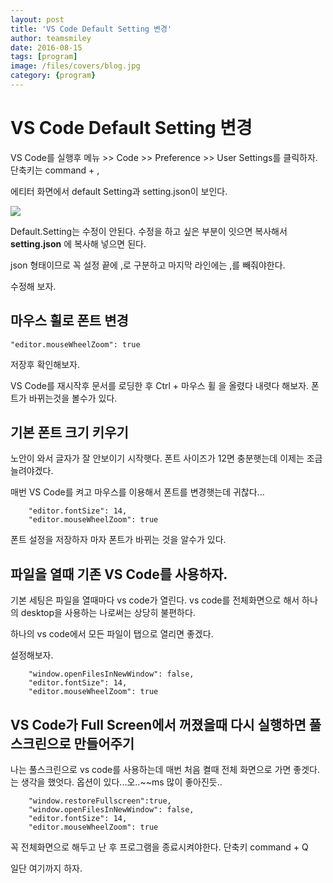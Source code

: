 ```yaml
---
layout: post
title: 'VS Code Default Setting 변경' 
author: teamsmiley 
date: 2016-08-15
tags: [program]
image: /files/covers/blog.jpg
category: {program}
---
```

# VS Code Default Setting 변경 

VS Code를 실행후 메뉴 >> Code >> Preference >> User Settings를 클릭하자.
단축키는 command + , 

에티터 화면에서 default Setting과 setting.json이 보인다. 

![]({{site_baseurl}}/assets/vs_settings01.png)

Default.Setting는 수정이 안된다. 수정을 하고 싶은 부분이 잇으면 복사해서 __setting.json__ 에 복사해 넣으면 된다.

json 형태이므로 꼭 설정 끝에 ,로 구분하고 마지막 라인에는 ,를 빼줘야한다.

수정해 보자.

## 마우스 휠로 폰트 변경 

```
"editor.mouseWheelZoom": true
```

저장후 확인해보자. 

VS Code를 재시작후 문서를 로딩한 후   Ctrl + 마우스 휠 을 올렸다 내렷다 해보자. 
폰트가 바뀌는것을 볼수가 있다. 

## 기본 폰트 크기 키우기 


노안이 와서 글자가 잘 안보이기 시작햇다. 폰트 사이즈가 12면 충분햇는데 이제는 조금 늘려야겠다.

매번 VS Code를 켜고 마우스를 이용해서 폰트를 변경햇는데 귀찮다...

```
    "editor.fontSize": 14,
    "editor.mouseWheelZoom": true
```
폰트 설정을 저장하자 마자 폰트가 바뀌는 것을 알수가 있다. 

## 파일을 열때 기존 VS Code를 사용하자.

기본 세팅은 파일을 열때마다 vs code가 열린다. vs code를 전체화면으로 해서 하나의 desktop을 사용하는 나로써는 상당히 불편하다. 

하나의 vs code에서 모든 파일이 탭으로 열리면 좋겠다. 

설정해보자. 

```
    "window.openFilesInNewWindow": false,
    "editor.fontSize": 14,
    "editor.mouseWheelZoom": true

```

## VS Code가 Full Screen에서 꺼졌을때 다시 실행하면 풀스크린으로 만들어주기 

나는 풀스크린으로 vs code를 사용하는데 매번 처음 켤때 전체 화면으로 가면 좋겟다.는 생각을 했엇다. 
옵션이 있다...오..~~ms 많이 좋아진듯..

```
    "window.restoreFullscreen":true,
    "window.openFilesInNewWindow": false,
    "editor.fontSize": 14,
    "editor.mouseWheelZoom": true 
```

꼭 전체화면으로 해두고 난 후 프로그램을 종료시켜야한다. 
단축키 command + Q 


일단 여기까지 하자. 




